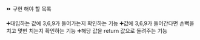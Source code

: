 ⏩ 구현 해야 할 목록

➕대입하는 값에 3,6,9가 들어가는지 확인하는 기능
➕값에 3,6,9가 들어간다면 손뼉을 치고 몇번 치는지 확인하는 기능
➕해당 값을 return 값으로 돌려주는 기능


